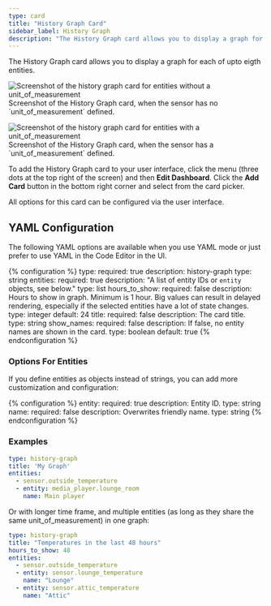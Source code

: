 ```yaml
---
type: card
title: "History Graph Card"
sidebar_label: History Graph
description: "The History Graph card allows you to display a graph for each of the entities listed."
---
```


The History Graph card allows you to display a graph for each of upto eigth entities.

<p class='img'>
<img src='/images/dashboards/history_graph.png' alt='Screenshot of the history graph card for entities without a unit_of_measurement'>
Screenshot of the History Graph card, when the sensor has no `unit_of_measurement` defined.
</p>

<p class='img'>
<img src='/images/dashboards/history_graph_lines.png' alt='Screenshot of the history graph card for entities with a unit_of_measurement'>
Screenshot of the History Graph card, when the sensor has a `unit_of_measurement` defined.
</p>

To add the History Graph card to your user interface, click the menu (three dots at the top right of the screen) and then **Edit Dashboard**. Click the **Add Card** button in the bottom right corner and select from the card picker.

All options for this card can be configured via the user interface.

## YAML Configuration

The following YAML options are available when you use YAML mode or just prefer to use YAML in the Code Editor in the UI.

{% configuration %}
type:
  required: true
  description: history-graph
  type: string
entities:
  required: true
  description: "A list of entity IDs or `entity` objects, see below."
  type: list
hours_to_show:
  required: false
  description: Hours to show in graph. Minimum is 1 hour. Big values can result in delayed rendering, especially if the selected entities have a lot of state changes.
  type: integer
  default: 24
title:
  required: false
  description: The card title.
  type: string
show_names:
  required: false
  description: If false, no entity names are shown in the card.
  type: boolean
  default: true
{% endconfiguration %}

### Options For Entities

If you define entities as objects instead of strings, you can add more customization and configuration:

{% configuration %}
entity:
  required: true
  description: Entity ID.
  type: string
name:
  required: false
  description: Overwrites friendly name.
  type: string
{% endconfiguration %}

### Examples

```yaml
type: history-graph
title: 'My Graph'
entities:
  - sensor.outside_temperature
  - entity: media_player.lounge_room
    name: Main player
```

Or with longer time frame, and multiple entities (as long as they share the same unit_of_measurement) in one graph:

```yaml
type: history-graph
title: "Temperatures in the last 48 hours"
hours_to_show: 48
entities:
  - sensor.outside_temperature
  - entity: sensor.lounge_temperature
    name: "Lounge"
  - entity: sensor.attic_temperature
    name: "Attic"
```
